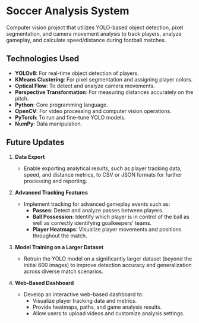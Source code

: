 # **Soccer Analysis System**

Computer vision project that utilizes YOLO-based object detection, pixel segmentation, and camera movement analysis to track players, analyze gameplay, and calculate speed/distance during football matches.

## **Technologies Used**
- **YOLOv8**: For real-time object detection of players.
- **KMeans Clustering**: For pixel segmentation and assigning player colors.
- **Optical Flow**: To detect and analyze camera movements.
- **Perspective Transformation**: For measuring distances accurately on the pitch.
- **Python**: Core programming language.
- **OpenCV**: For video processing and computer vision operations.
- **PyTorch**: To run and fine-tune YOLO models.
- **NumPy**: Data manipulation.

## **Future Updates**

1. **Data Export**  
   - Enable exporting analytical results, such as player tracking data, speed, and distance metrics, to CSV or JSON formats for further processing and reporting.

2. **Advanced Tracking Features**  
   - Implement tracking for advanced gameplay events such as:  
     - **Passes**: Detect and analyze passes between players.  
     - **Ball Possession**: Identify which player is in control of the ball as well as correctly identifying goalkeepers' teams.
     - **Player Heatmaps**: Visualize player movements and positions throughout the match.

3. **Model Training on a Larger Dataset**  
   - Retrain the YOLO model on a significantly larger dataset (beyond the initial 600 images) to improve detection accuracy and generalization across diverse match scenarios.

4. **Web-Based Dashboard**  
   - Develop an interactive web-based dashboard to:  
     - Visualize player tracking data and metrics.  
     - Provide heatmaps, paths, and game analysis results.  
     - Allow users to upload videos and customize analysis settings.  
